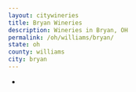 ```yaml
---
layout: citywineries
title: Bryan Wineries
description: Wineries in Bryan, OH
permalink: /oh/williams/bryan/
state: oh
county: williams
city: bryan
---
```

-

